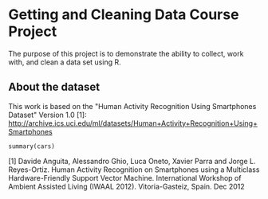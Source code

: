Getting and Cleaning Data Course Project
========================================

The purpose of this project is to demonstrate the ability to collect, work with, and clean a data set using R.

## About the dataset

This work is based on the "Human Activity Recognition Using Smartphones Dataset" Version 1.0 [1]: http://archive.ics.uci.edu/ml/datasets/Human+Activity+Recognition+Using+Smartphones

```{r}
summary(cars)
```

[1] Davide Anguita, Alessandro Ghio, Luca Oneto, Xavier Parra and Jorge L. Reyes-Ortiz. Human Activity Recognition on Smartphones using a Multiclass Hardware-Friendly Support Vector Machine. International Workshop of Ambient Assisted Living (IWAAL 2012). Vitoria-Gasteiz, Spain. Dec 2012